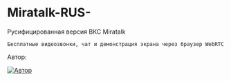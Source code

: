 # Miratalk-RUS-
Русифицированная версия ВКС Miratalk

`Бесплатные видеозвонки, чат и демонстрация экрана через браузер WebRTC`

Автор:

[![Автор](https://img.shields.io/badge/Author-Miroslav-brightgreen.svg)](https://github.com/miroslavpejic85/mirotalk)
